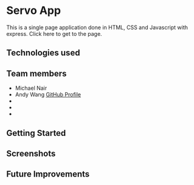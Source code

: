 # Servo App

This is a single page application done in HTML, CSS and Javascript with express. Click here to get to the page.

## Technologies used

## Team members
- Michael Nair
- Andy Wang [GitHub Profile](https://github.com/andysw8)
-
-
-

## Getting Started

## Screenshots

## Future Improvements


